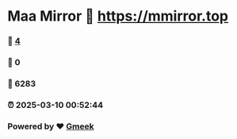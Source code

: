 # Maa Mirror :link: https://mmirror.top 
### :page_facing_up: [4](https://mmirror.top/tag.html) 
### :speech_balloon: 0 
### :hibiscus: 6283 
### :alarm_clock: 2025-03-10 00:52:44 
### Powered by :heart: [Gmeek](https://github.com/Meekdai/Gmeek)
